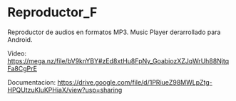 # Reproductor_F
Reproductor de audios en formatos MP3. Music Player derarrollado para Android.

Video:
https://mega.nz/file/bV9knYBY#zEd8xtHu8FpNy_GoabiozXZJqWrUh88NjtqFa8CgPrE

Documentacion:
https://drive.google.com/file/d/1PRiueZ98MWLpZtg-HPQUtzuKluKPHiaX/view?usp=sharing
